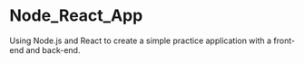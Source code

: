# Node_React_App

Using Node.js and React to create a simple practice application with a front-end and back-end. 
